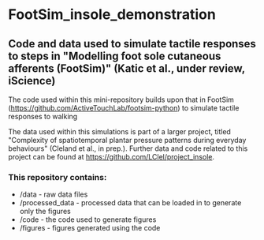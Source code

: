 # FootSim_insole_demonstration
## Code and data used to simulate tactile responses to steps in "Modelling foot sole cutaneous afferents (FootSim)" (Katic et al., under review, iScience)

The code used within this mini-repository builds upon that in FootSim (https://github.com/ActiveTouchLab/footsim-python) to simulate tactile responses to walking

The data used within this simulations is part of a larger project, titled "Complexity of spatiotemporal plantar pressure patterns during everyday behaviours" (Cleland et al., in prep.). Further data and code related to this project can be found at https://github.com/LClel/project_insole.

### This repository contains:
* /data - raw data files
* /processed_data - processed data that can be loaded in to generate only the figures
* /code - the code used to generate figures
* /figures - figures generated using the code
